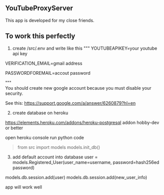 ## YouTubeProxyServer
This app is developed for my close friends.

## To work this perfectly
1. create /src/.env and write like this 
"""
YOUTUBEAPIKEY=your youtube api key 

VERIFICATION_EMAIL=gmail address 

PASSWORDFOREMAIL=accout password 

""" \
You should create new google account because 
you must disable your security. 

See this: https://support.google.com/a/answer/6260879?hl=en 

2. create database on heroku 

https://elements.heroku.com/addons/heroku-postgresql 
addon hobby-dev or better 

open heroku console 
run python code
> from src import models 
> models.init_db() 

3. add default account into database 
user = models.Registered_User(user_name=username, password=hash256ed password) 

models.db.session.add(user) 
models.db.session.add(new_user_info)

app will work well






